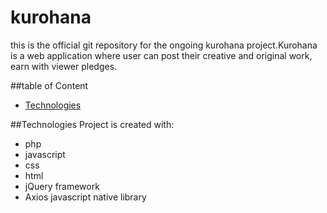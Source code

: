 # kurohana
this is the official git repository for the ongoing kurohana project.Kurohana is a web application where user can post their
creative and original work, earn with viewer pledges.

##table of Content
* [Technologies](#Technologies)

##Technologies
Project is created with:
* php
* javascript
* css
* html
* jQuery framework
* Axios javascript native library

